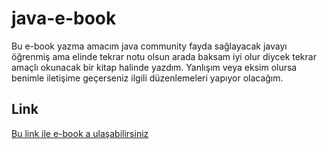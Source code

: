 # java-e-book

Bu e-book yazma amacım java community fayda sağlayacak javayı öğrenmiş ama elinde tekrar notu olsun arada baksam iyi olur diycek tekrar amaçlı okunacak bir kitap halinde yazdım. Yanlışım veya eksim olursa benimle iletişime geçerseniz ilgili düzenlemeleri yapıyor olacağım.

## Link

[Bu link ile e-book a ulaşabilirsiniz](https://adnans-organization.gitbook.io/java-notlarim/)
